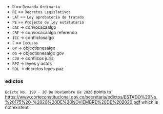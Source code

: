 
* `D` == `Demanda Ordinaria`
* `RE` == `Decretos Legislativos`
* `LAT` == `Ley aprobatoria de tratado`
* `PE` == `Projecto de ley estatutaria`
* `CAC` -> convocacaalgo 
* `CRF` -> convocacaalgo referendo
* `ICC` -> conflictosalgo
* `E` == `Excusas`
* `OP` -> objectionesalgo
* `OG` -> objectionesalgo gov
* `CJU` -> conflicos juris
* `RPZ` -> leyes y actos
* `RDL` -> decretos leyes paz


### edictos
`Edicto No. 190 - 20 De Noviembre De 2020` points to https://www.corteconstitucional.gov.co/secretaria/edictos/ESTADO%20No.%20175%20-%2020%20DE%20NOVIEMBRE%20DE%202020.pdf which is not existent